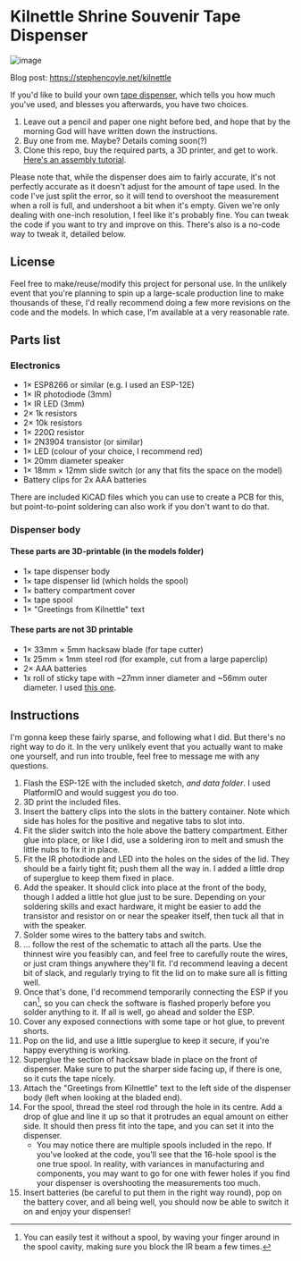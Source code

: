 # Kilnettle Shrine Souvenir Tape Dispenser

![image](https://github.com/user-attachments/assets/951b7cff-6918-4416-88ca-098fa9da45bc)

Blog post: https://stephencoyle.net/kilnettle

If you'd like to build your own [tape dispenser](https://stephencoyle.net/kilnettle), which tells you how much you've used, and blesses you afterwards, you have two choices.

1. Leave out a pencil and paper one night before bed, and hope that by the morning God will have written down the instructions.
2. Buy one from me. Maybe? Details coming soon(?)
3. Clone this repo, buy the required parts, a 3D printer, and get to work. [Here's an assembly tutorial](https://youtu.be/CnwMDydeqiA).

Please note that, while the dispenser does aim to fairly accurate, it's not perfectly accurate as it doesn't adjust for the amount of tape used. In the code I've just split the error, so it will tend to overshoot the measurement when a roll is full, and undershoot a bit when it's empty. Given we're only dealing with one-inch resolution, I feel like it's probably fine. You can tweak the code if you want to try and improve on this. There's also is a no-code way to tweak it, detailed below.

## License 
Feel free to make/reuse/modify this project for personal use. In the unlikely event that you're planning to spin up a large-scale production line to make thousands of these, I'd really recommend doing a few more revisions on the code and the models. In which case, I'm available at a very reasonable rate.

## Parts list

### Electronics
- 1× ESP8266 or similar (e.g. I used an ESP-12E)
- 1× IR photodiode (3mm)
- 1× IR LED (3mm)
- 2× 1k resistors
- 2× 10k resistors
- 1× 220Ω resistor
- 1× 2N3904 transistor (or similar)
- 1× LED (colour of your choice, I recommend red)
- 1× 20mm diameter speaker
- 1× 18mm × 12mm slide switch (or any that fits the space on the model)
- Battery clips for 2x AAA batteries

There are included KiCAD files which you can use to create a PCB for this, but point-to-point soldering can also work if you don't want to do that.

### Dispenser body
#### These parts are 3D-printable (in the models folder)
- 1× tape dispenser body
- 1× tape dispenser lid (which holds the spool)
- 1× battery compartment cover
- 1× tape spool
- 1× "Greetings from Kilnettle" text

#### These parts are not 3D printable
- 1× 33mm × 5mm hacksaw blade (for tape cutter)
- 1x 25mm × 1mm steel rod (for example, cut from a large paperclip)
- 2× AAA batteries
- 1x roll of sticky tape with ~27mm inner diameter and ~56mm outer diameter. I used [this one](https://firstclassofficesupplies.com/product/stik-ie-clear-tape-refills/).


## Instructions
I'm gonna keep these fairly sparse, and following what I did. But there's no right way to do it. In the very unlikely event that you actually want to make one yourself, and run into trouble, feel free to message me with any questions.

1. Flash the ESP-12E with the included sketch, _and data folder_. I used PlatformIO and would suggest you do too.
2. 3D print the included files.
3. Insert the battery clips into the slots in the battery container. Note which side has holes for the positive and negative tabs to slot into.
4. Fit the slider switch into the hole above the battery compartment. Either glue into place, or like I did, use a soldering iron to melt and smush the little nubs to fix it in place.
5. Fit the IR photodiode and LED into the holes on the sides of the lid. They should be a fairly tight fit; push them all the way in. I added a little drop of superglue to keep them fixed in place.
6. Add the speaker. It should click into place at the front of the body, though I added a little hot glue just to be sure. Depending on your soldering skills and exact hardware, it might be easier to add the transistor and resistor on or near the speaker itself, then tuck all that in with the speaker.
7. Solder some wires to the battery tabs and switch.
8. ... follow the rest of the schematic to attach all the parts. Use the thinnest wire you feasibly can, and feel free to carefully route the wires, or just cram things anywhere they'll fit. I'd recommend leaving a decent bit of slack, and regularly trying to fit the lid on to make sure all is fitting well.
9. Once that's done, I'd recommend temporarily connecting the ESP if you can[^1], so you can check the software is flashed properly before you solder anything to it. If all is well, go ahead and solder the ESP.
10. Cover any exposed connections with some tape or hot glue, to prevent shorts.
11. Pop on the lid, and use a little superglue to keep it secure, if you're happy everything is working.
12. Superglue the section of hacksaw blade in place on the front of dispenser. Make sure to put the sharper side facing up, if there is one, so it cuts the tape nicely.
12. Attach the "Greetings from Kilnettle" text to the left side of the dispenser body (left when looking at the bladed end).
13. For the spool, thread the steel rod through the hole in its centre. Add a drop of glue and line it up so that it protrudes an equal amount on either side. It should then press fit into the tape, and you can set it into the dispenser.
    - You may notice there are multiple spools included in the repo. If you've looked at the code, you'll see that the 16-hole spool is the one true spool. In reality, with variances in manufacturing and components, you may want to go for one with fewer holes if you find your dispenser is overshooting the measurements too much.
14. Insert batteries (be careful to put them in the right way round), pop on the battery cover, and all being well, you should now be able to switch it on and enjoy your dispenser!

[^1]: You can easily test it without a spool, by waving your finger around in the spool cavity, making sure you block the IR beam a few times.

